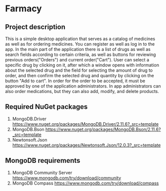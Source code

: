 # Farmacy

## Project description
This is a simple desktop application that serves as a catalog of medicines as well as for ordering medicines. You can register as well as log in to the app. 
In the main part of the application there is a list of drugs as well as search fields according to certain criteria, as well as buttons for reviewing previous orders("Orders") and current order("Cart"). User can select a specific drug by clicking on it, after which a window opens with information about the selected drug and the field for selecting the amount of drug to order, and then confirm the selected drug and quantity by clicking on the button "Add to cart". In order for the order to be accepted, it must be approved by one of the application administrators. In app administrators can also order medications, but they can also add, modify, and delete products.

## Required NuGet packages
1. MongoDB.Driver     https://www.nuget.org/packages/MongoDB.Driver/2.11.6?_src=template
2. MongoDB.Bson       https://www.nuget.org/packages/MongoDB.Bson/2.11.6?_src=template
3. Newtonsoft.Json    https://www.nuget.org/packages/Newtonsoft.Json/12.0.3?_src=template

## MongoDB requirements
1. MongoDB Community Server   https://www.mongodb.com/try/download/community
2. MongoDB Compass            https://www.mongodb.com/try/download/compass

